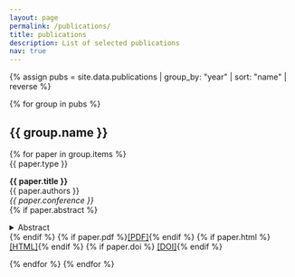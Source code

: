 ```yaml
---
layout: page
permalink: /publications/
title: publications
description: List of selected publications
nav: true
---
```


<div class="publications">
  {% assign pubs = site.data.publications | group_by: "year" | sort: "name" | reverse %}

  {% for group in pubs %}
    <h2 class="year">{{ group.name }}</h2>
    {% for paper in group.items %}
      <div class="paper">
        <span class="label">{{ paper.type }}</span>
        <p>
          <strong>{{ paper.title }}</strong><br>
          {{ paper.authors }}<br>
          <em>{{ paper.conference }}</em><br>
          {% if paper.abstract %}
            <details><summary>Abstract</summary><p>{{ paper.abstract }}</p></details>
          {% endif %}
          {% if paper.pdf %}<a href="{{ paper.pdf }}" target="_blank">[PDF]</a>{% endif %}
          {% if paper.html %} <a href="{{ paper.html }}" target="_blank">[HTML]</a>{% endif %}
          {% if paper.doi %} <a href="https://doi.org/{{ paper.doi }}" target="_blank">[DOI]</a>{% endif %}
        </p>
      </div>
    {% endfor %}
  {% endfor %}
</div>
